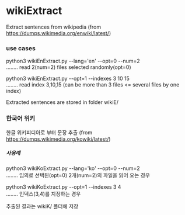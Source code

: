 # wikiExtract

Extract sentences from wikipedia (from https://dumps.wikimedia.org/enwiki/latest/)

### use cases
  python3 wikiEnExtract.py --lang='en' --opt=0 --num=2     
  ........ read 2(num=2) files selected randomly(opt=0) 

  python3 wikiEnExtract.py --opt=1 --indexes 3 10 15     
  ........ read index 3,10,15 (can be more than 3 files <= several files by one index) 

  Extracted sentences are stored in folder wikiE/


### 한국어 위키
한글 위키피디아로 부터 문장 추출 (from https://dumps.wikimedia.org/kowiki/latest/)

##### 사용례
  python3 wikiKoExtract.py --lang='ko' --opt=0 --num=2   
  ........ 임의로 선택된(opt=0) 2개(num=2)의 파일을 읽어 오는 경우  

  python3 wikiKoExtract.py --opt=1 --indexes 3 4  
  ........ 인덱스(3,4)를 지정하는 경우
 
  추출된 결과는 wikiK/ 폴더에 저장
